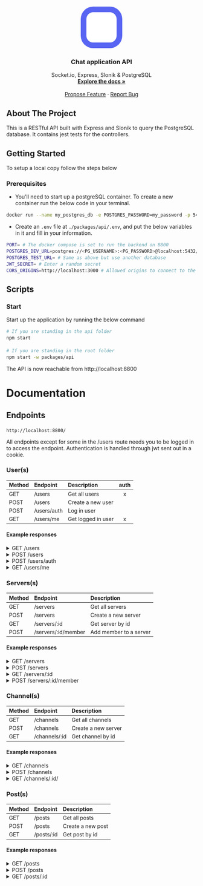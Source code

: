 <div id="top"></div>

<!-- PROJECT LOGO -->
<br />
<div align="center">
  <a href="https://github.com/1Tolv2/chat-app-typescript">
    <img src="../../packages/client/public/ghost-svgrepo-com.svg" alt="ghost" width="80" height="80" style="background-color: #5865F2; padding:15px; border-radius: 30%;" >
  </a>

<h3 align="center">Chat application API</h3>

  <p align="center">
    Socket.io, Express, Slonik & PostgreSQL
    <br />
    <a href="https://github.com/1Tolv2/chat-app-typescript"><strong>Explore the docs »</strong></a>
    <br />
    <br />
    <a href="https://github.com/1Tolv2/chat-app-typescript/issues">Propose Feature</a>
	  ·
    <a href="https://github.com/1Tolv2/chat-app-typescript/issues">Report Bug</a>
  </p>
</div>

<!-- ABOUT THE PROJECT -->
## About The Project

This is a RESTful API built with Express and Slonik to query the PostgreSQL database.
It contains jest tests for the controllers.

<!-- GETTING STARTED -->
## Getting Started

To setup a local copy follow the steps below

### Prerequisites

- You'll need to start up a postgreSQL container. To create a new container run the below code in your terminal.
```sh
docker run --name my_postgres_db -e POSTGRES_PASSWORD=my_password -p 5432:5432 -d postgres
```

- Create an `.env` file at `./packages/api/.env`, and put the below variables in it and fill in your information.
```sh
PORT= # The docker compose is set to run the backend on 8800
POSTGRES_DEV_URL=postgres://<PG_USERNAME>:<PG_PASSWORD>@localhost:5432/<PG_DATABASE>
POSTGRES_TEST_URL= # Same as above but use another database
JWT_SECRET= # Enter a random secret
CORS_ORIGINS=http://localhost:3000 # Allowed origins to connect to the API, enter the localhost your client is running on
```

## Scripts
### Start
Start up the application by running the below command
```sh
# If you are standing in the api folder
npm start

# If you are standing in the root folder
npm start -w packages/api
```

The API is now reachable from http://localhost:8800

# Documentation

## Endpoints

`http://localhost:8800/`

All endpoints except for some in the /users route needs you to be logged in to access the endpoint. Authentication is handled through jwt sent out in a cookie.
### User(s)
| Method | Endpoint | Description | auth |
| :--- | :--- | :--- | :---: |
| GET | /users | Get all users | x |
| POST | /users | Create a new user |  |
| POST | /users/auth | Log in user |  |
| GET | /users/me | Get logged in user | x | 

#### **Example responses**

<details>
<summary> GET /users </summary>
Status: 200

```javascript
[
    {
        id: "86bf3d2e-f3c1-483f-840a-1018a8e56125",
        username: "tolv",
        email: "test@test.com",
        created_at: 1667741246049,
        updated_at: null,
        servers: [
            {
                id: "b5cbab33-ccd2-4edf-af36-2de11ff05f36",
                name: "tolv's server",
                description: "Hello World",
                role: "admin"
            }, 
            { ... }
        ]
    }
]
```

</details>

<details>
<summary> POST /users </summary>
Does not allow users with the same username or email

Status: 201

```javascript
Created
```

</details>

<details>
<summary> POST /users/auth </summary>
Status: 200

Sets jwt cookie

```javascript
{
    id: "86bf3d2e-f3c1-483f-840a-1018a8e56125",
    username: "tolv"
}
```

</details>

<details>
<summary> GET /users/me </summary>
Status: 200

```javascript
{
    id: "86bf3d2e-f3c1-483f-840a-1018a8e56125",
    username: "tolv",
    email: "test@test.com",
    created_at: 1667741246049,
    updated_at: null,
    servers: [
        {
            id: "b5cbab33-ccd2-4edf-af36-2de11ff05f36",
            name: "tolv's server",
            description: "Hello World",
            role: "admin"
        },
        { ... }
    ]
}
```

</details>

### Servers(s)
| Method | Endpoint | Description |
| :--- | :--- | :--- |
| GET | /servers | Get all servers |
| POST | /servers | Create a new server |
| GET | /servers/:id | Get server by id |
| POST | /servers/:id/member | Add member to a server | 

#### **Example responses**

<details>
<summary> GET /servers </summary>
Status: 200

```javascript
[
    {
        id: "b5cbab33-ccd2-4edf-af36-2de11ff05f36",
        name: "tolv's server",
        description: "Hello World",
        created_at: 1667741246063,
        updated_at: null,
        admin_id: "86bf3d2e-f3c1-483f-840a-1018a8e56125"
    },
    { ... },
]
```
</details>


<details>
<summary> POST /servers </summary>
Does not allow servers with the same name

Status: 201

```javascript
{
    server: {
        id: "bd986a51-41dc-470c-ab4a-e073c55ae8a4",
        name: "Tolvs server",
        description: "Hello World!",
        admin_id: "86bf3d2e-f3c1-483f-840a-1018a8e56125",
        channels: [],
        members: [],
        created_at: "2022-11-07T14:04:19.054Z",
        updated_at: null
    },
    message: "New server created"
}
```

</details>

<details>
<summary> GET /servers/:id </summary>
Status: 200

```javascript
{
    id: "bd986a51-41dc-470c-ab4a-e073c55ae8a4",
    name: "Tolvs server",
    description: "Hello World!",
    created_at: 1667829859039,
    updated_at: null,
    channels: [
        {
            id: "2818e610-a2e0-46fc-9d1f-58a22599b34b",
            name: "general",
            description: "General chat",
            created_at: 1667829859052,
            updated_at: null
        }
    ],
    members: [
        {
            id: "86bf3d2e-f3c1-483f-840a-1018a8e56125",
            role: "admin"
        }
    ],
    admin_id: "86bf3d2e-f3c1-483f-840a-1018a8e56125"
}
```
</details>

<details>
<summary> POST /servers/:id/member </summary>
Status: 200

```javascript
{
  message: "Member added to server"
}
```
</details>


### Channel(s)
| Method | Endpoint | Description |
| :--- | :--- | :--- |
| GET | /channels | Get all channels |
| POST | /channels | Create a new server |
| GET | /channels/:id | Get channel by id |

#### **Example responses**
<details>
<summary> GET /channels </summary>
Status: 200

```javascript
[
    {
        id: "a6d64253-3335-45db-b219-1c4f1eb2b87c",
        name: "general",
        description: "General chat",
        server_id: "b5cbab33-ccd2-4edf-af36-2de11ff05f36",
        created_at: 1667741246073,
        updated_at: null
    },
    { ... }
]
```
</details>

<details>
<summary> POST /channels </summary>
Status: 201

```javascript
{
    channel: {
        id: "002919fb-be1e-4b1a-8f3b-a5cd58b598a9",
        name: "second-channel",
        description: "Memes go here",
        server_id: "b5cbab33-ccd2-4edf-af36-2de11ff05f36",
        posts: [],
        created_at: "2022-11-07T14:24:09.404Z",
        updated_at: null
    },
    message: "New channel created"
}
```
</details>

<details>
<summary> GET /channels/:id/ </summary>
Status: 200

```javascript
{
    id: "002919fb-be1e-4b1a-8f3b-a5cd58b598a9",
    name: "second-channel",
    description: "",
    server_id: "b5cbab33-ccd2-4edf-af36-2de11ff05f36",
    created_at: 1667831049391,
    updated_at: null,
    posts: [
        {
            id: "fe9d17e3-431f-4489-9679-8c76b80ce9c8",
            text: "Hello World!",
            username: "tolv",
            user_id: "86bf3d2e-f3c1-483f-840a-1018a8e56125",
            created_at: 1667754299557,
            updated_at: null
        },
        { ... }
    ]
}
```
</details>

### Post(s)
| Method | Endpoint | Description |
| :--- | :--- | :--- |
| GET | /posts | Get all posts |
| POST | /posts | Create a new post |
| GET | /posts/:id | Get post by id |

#### **Example responses**

<details>
<summary> GET /posts </summary>
Status: 200

```javascript
[
    {
        id: "7b42675a-a43e-4969-b277-02a98da7fb6c",
        text: "Hello World!",
        user: "tolv",
        user_id: "86bf3d2e-f3c1-483f-840a-1018a8e56125",
        channel_name: "general",
        channel_id: "a6d64253-3335-45db-b219-1c4f1eb2b87c",
        created_at: 1667831232743,
        updated_at: null
    },
    { ... }
]
```
</details>

<details>
<summary> POST /posts </summary>
Status: 201

```javascript
{
    post: {
        id: "7b42675a-a43e-4969-b277-02a98da7fb6c",
        text: "Hello World!",
        username: "tolv",
        user_id: "86bf3d2e-f3c1-483f-840a-1018a8e56125",
        channel_id: "a6d64253-3335-45db-b219-1c4f1eb2b87c",
        created_at: 1667831232743,
        updated_at: null
    },
    message: "New post created"
}
```
</details>

<details>
<summary> GET /posts/:id </summary>
Status: 200

```javascript
{
    id: "7b42675a-a43e-4969-b277-02a98da7fb6c",
    text: "Hello World!",
    user: "tolv",
    user_id: "86bf3d2e-f3c1-483f-840a-1018a8e56125",
    channel_name: "general",
    channel_id: "a6d64253-3335-45db-b219-1c4f1eb2b87c",
    created_at: 1667831232743,
    updated_at: null
}
```
</details>


